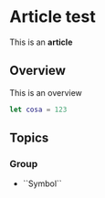 # Article test

This is an **article**

## Overview

This is an overview
```swift
let cosa = 123
```


## Topics

### <!--@START_MENU_TOKEN@-->Group<!--@END_MENU_TOKEN@-->

- <!--@START_MENU_TOKEN@-->``Symbol``<!--@END_MENU_TOKEN@-->
